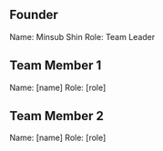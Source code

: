 ## Founder

Name: Minsub Shin
Role: Team Leader

## Team Member 1

Name: [name]
Role: [role]

## Team Member 2

Name: [name]
Role: [role]

